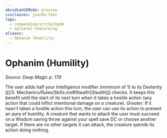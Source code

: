 ```yaml
---
obsidianUIMode: preview
cssclasses: json5e-feat
tags:
  - compendium/src/5e/kpdm
  - optional-feature/ag
aliases:
  - Ophanim (Humility)
---
```

# Ophanim (Humility)
*Source: Deep Magic p. 179*  

The user adds half your Intelligence modifier (minimum of 1) to its Dexterity ([[/5. Mechanics/Rules/Skills.md#Stealth\|Stealth]]) checks. It keeps this benefit until the start of its next turn when it takes a hostile action (any action that could inflict intentional damage on a creature). *Greater:* If it hasn't taken a hostile action this turn, the user can use its action to present an aura of humility. A creature that wants to attack the user must succeed on a Wisdom saving throw against your spell save DC or choose another target. If there are no other targets it can attack, the creature spends its action doing nothing.
